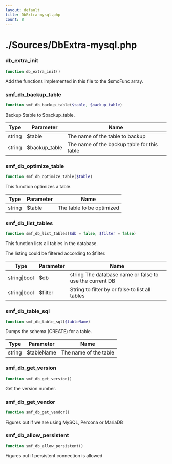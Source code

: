 ```yaml
---
layout: default
title: DbExtra-mysql.php
count: 8
---
```


# ./Sources/DbExtra-mysql.php

### db_extra_init

```php
function db_extra_init()
```
Add the functions implemented in this file to the $smcFunc array.



### smf_db_backup_table

```php
function smf_db_backup_table($table, $backup_table)
```
Backup $table to $backup_table.



Type|Parameter|Name
---|---|---
string|$table|The name of the table to backup
string|$backup_table|The name of the backup table for this table
### smf_db_optimize_table

```php
function smf_db_optimize_table($table)
```
This function optimizes a table.



Type|Parameter|Name
---|---|---
string|$table|The table to be optimized
### smf_db_list_tables

```php
function smf_db_list_tables($db = false, $filter = false)
```
This function lists all tables in the database.

The listing could be filtered according to $filter.

Type|Parameter|Name
---|---|---
string&#124;bool|$db|string The database name or false to use the current DB
string&#124;bool|$filter|String to filter by or false to list all tables
### smf_db_table_sql

```php
function smf_db_table_sql($tableName)
```
Dumps the schema (CREATE) for a table.



Type|Parameter|Name
---|---|---
string|$tableName|The name of the table
### smf_db_get_version

```php
function smf_db_get_version()
```
Get the version number.



### smf_db_get_vendor

```php
function smf_db_get_vendor()
```
Figures out if we are using MySQL, Percona or MariaDB



### smf_db_allow_persistent

```php
function smf_db_allow_persistent()
```
Figures out if persistent connection is allowed



